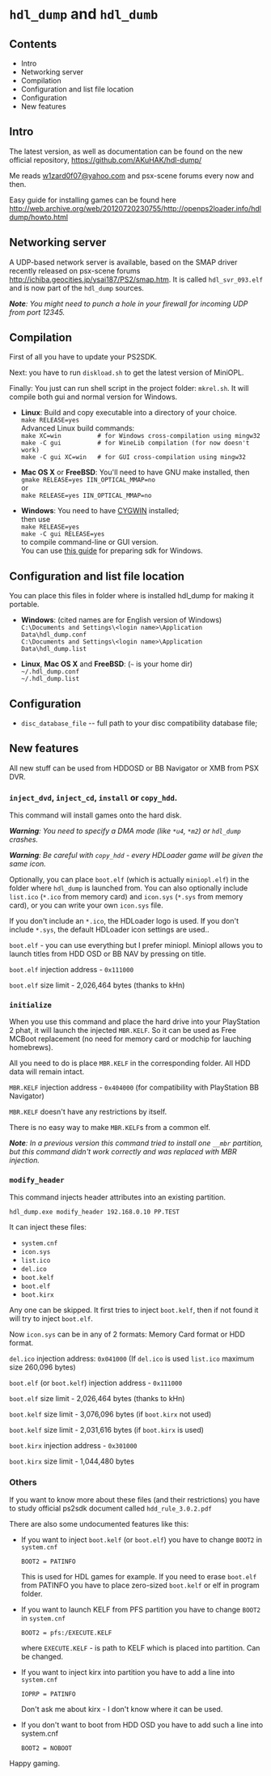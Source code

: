 # `hdl_dump` and `hdl_dumb`

## Contents

* Intro
* Networking server
* Compilation 
* Configuration and list file location
* Configuration
* New features


## Intro

The latest version, as well as documentation can be found on the new official repository, <https://github.com/AKuHAK/hdl-dump/>

Me reads <w1zard0f07@yahoo.com> and psx-scene forums every now and then.

Easy guide for installing games can be found here <http://web.archive.org/web/20120720230755/http://openps2loader.info/hdldump/howto.html>


## Networking server

A UDP-based network server is available, based on the SMAP driver recently released on psx-scene forums <http://ichiba.geocities.jp/ysai187/PS2/smap.htm>. It is called `hdl_svr_093.elf` and is now part of the `hdl_dump` sources.

_**Note**: You might need to punch a hole in your firewall for incoming UDP from port 12345._


## Compilation

First of all you have to update your PS2SDK.

Next: you have to run `diskload.sh` to get the latest version of MiniOPL.

Finally: You just can run shell script in the project folder: `mkrel.sh`. It will compile both gui and normal version for Windows.

* **Linux**: Build and copy executable into a directory of your choice.  
	`make RELEASE=yes`  
  Advanced Linux build commands:  
	`make XC=win          # for Windows cross-compilation using mingw32`  
	`make -C gui          # for WineLib compilation (for now doesn't work)`  
	`make -C gui XC=win   # for GUI cross-compilation using mingw32`

* **Mac OS X** or **FreeBSD**: You'll need to have GNU make installed, then  
	`gmake RELEASE=yes IIN_OPTICAL_MMAP=no`  
  or  
	`make RELEASE=yes IIN_OPTICAL_MMAP=no`

* **Windows**: You need to have [CYGWIN](http://www.cygwin.com/) installed;  
  then use  
	`make RELEASE=yes`  
	`make -C gui RELEASE=yes`  
  to compile command-line or GUI version.  
  You can use [this guide](http://psx-scene.com/forums/f150/compiling-windows-118947/#post1124987) for preparing sdk for Windows.

## Configuration and list file location

You can place this files in folder where is installed hdl_dump for making it portable.

* **Windows**: (cited names are for English version of Windows)  
  `C:\Documents and Settings\<login name>\Application Data\hdl_dump.conf`  
  `C:\Documents and Settings\<login name>\Application Data\hdl_dump.list`

* **Linux**, **Mac OS X** and **FreeBSD**: (`~` is your home dir)  
  `~/.hdl_dump.conf`  
  `~/.hdl_dump.list`


## Configuration

* `disc_database_file` -- full path to your disc compatibility database file;


## New features

All new stuff can be used from HDDOSD or BB Navigator or XMB from PSX DVR.


### `inject_dvd`, `inject_cd`, `install` or `copy_hdd`.

This command will install games onto the hard disk.

_**Warning**: You need to specify a DMA mode (like `*u4`, `*m2`) or `hdl_dump` crashes._

_**Warning**: Be careful with `copy_hdd` - every HDLoader game will be given the same icon._

Optionally, you can place `boot.elf` (which is actually `miniopl.elf`) in the folder where `hdl_dump` is launched from.
You can also optionally include `list.ico` (`*.ico` from memory card) and `icon.sys` (`*.sys` from memory card), or you can write your own `icon.sys` file.

If you don't include an `*.ico`, the HDLoader logo is used. If you don't include `*.sys`, the default HDLoader icon settings are used..

`boot.elf` - you can use everything but I prefer miniopl. Miniopl allows you to launch titles from HDD OSD or BB NAV by pressing on title.

`boot.elf` injection address - `0x111000`

`boot.elf` size limit - 2,026,464 bytes (thanks to kHn)


### `initialize`

When you use this command and place the hard drive into your PlayStation 2 phat, it will launch the injected `MBR.KELF`. So it can be used as Free MCBoot replacement (no need for memory card or modchip for lauching homebrews).

All you need to do is place `MBR.KELF` in the corresponding folder. All HDD data will remain intact.

`MBR.KELF` injection address - `0x404000` (for compatibility with PlayStation BB Navigator)

`MBR.KELF` doesn't have any restrictions by itself.

There is no easy way to make `MBR.KELF`s from a common elf.

_**Note**: In a previous version this command tried to install one `__mbr` partition, but this command didn't work correctly and was replaced with MBR injection._


### `modify_header`

This command injects header attributes into an existing partition.

```
hdl_dump.exe modify_header 192.168.0.10 PP.TEST
```

It can inject these files:

* `system.cnf`
* `icon.sys`
* `list.ico`
* `del.ico`
* `boot.kelf`
* `boot.elf`
* `boot.kirx`

Any one can be skipped. It first tries to inject `boot.kelf`, then if not found it will try to inject `boot.elf`.

Now `icon.sys` can be in any of 2 formats: Memory Card format or HDD format.

`del.ico` injection address: `0x041000` (If `del.ico` is used `list.ico` maximum size 260,096 bytes)

`boot.elf` (or `boot.kelf`) injection address - `0x111000`

`boot.elf` size limit - 2,026,464 bytes (thanks to kHn)

`boot.kelf` size limit - 3,076,096 bytes (if `boot.kirx` not used)

`boot.kelf` size limit - 2,031,616 bytes (if `boot.kirx` is used)

`boot.kirx` injection address - `0x301000`

`boot.kirx` size limit - 1,044,480 bytes


### Others

If you want to know more about these files (and their restrictions) you have to study official ps2sdk document called `hdd_rule_3.0.2.pdf`

There are also some undocumented features like this:

* If you want to inject `boot.kelf` (or `boot.elf`) you have to change `BOOT2` in `system.cnf`

  ```
  BOOT2 = PATINFO
  ```

  This is used for HDL games for example.
  If you need to erase `boot.elf` from PATINFO you have to place zero-sized `boot.kelf` or elf in program folder.

* If you want to launch KELF from PFS partition you have to change `BOOT2` in `system.cnf` 

  ```
  BOOT2 = pfs:/EXECUTE.KELF
  ```

  where `EXECUTE.KELF` - is path to KELF which is placed into partition. Can be changed.

* If you want to inject kirx into partition you have to add a line into `system.cnf` 

  ```
  IOPRP = PATINFO
  ```

  Don't ask me about kirx - I don't know where it can be used.

* If you don't want to boot from HDD OSD you have to add such a line into system.cnf 

  ```
  BOOT2 = NOBOOT
  ```

Happy gaming.
